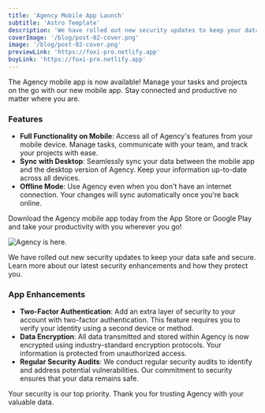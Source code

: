 ```yaml
---
title: 'Agency Mobile App Launch'
subtitle: 'Astro Template'
description: 'We have rolled out new security updates to keep your data safe and secure. Learn more about our latest security enhancements and how they protect you.'
coverImage: '/blog/post-02-cover.png'
image: '/blog/post-02-cover.png'
previewLink: 'https://foxi-pro.netlify.app'
buyLink: 'https://foxi-pro.netlify.app'
---
```


The Agency mobile app is now available! Manage your tasks and projects on the go with our new mobile app. Stay connected and productive no matter where you are.

### Features

- **Full Functionality on Mobile**: Access all of Agency's features from your mobile device. Manage tasks, communicate with your team, and track your projects with ease.
- **Sync with Desktop**: Seamlessly sync your data between the mobile app and the desktop version of Agency. Keep your information up-to-date across all devices.
- **Offline Mode**: Use Agency even when you don't have an internet connection. Your changes will sync automatically once you're back online.

Download the Agency mobile app today from the App Store or Google Play and take your productivity with you wherever you go!

![Agency is here.](/blog/post-02.png)

We have rolled out new security updates to keep your data safe and secure. Learn more about our latest security enhancements and how they protect you.

### App Enhancements

- **Two-Factor Authentication**: Add an extra layer of security to your account with two-factor authentication. This feature requires you to verify your identity using a second device or method.
- **Data Encryption**: All data transmitted and stored within Agency is now encrypted using industry-standard encryption protocols. Your information is protected from unauthorized access.
- **Regular Security Audits**: We conduct regular security audits to identify and address potential vulnerabilities. Our commitment to security ensures that your data remains safe.

Your security is our top priority. Thank you for trusting Agency with your valuable data.
